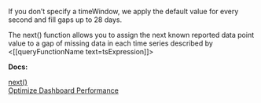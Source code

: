 If you don’t specify a timeWindow, we apply the default value for every second and fill gaps up to 28 days.

The next() function allows you to assign the next known reported data point value to a gap of missing data in each time series described by <[[queryFunctionName text=tsExpression]]>

**Docs:**

[next()](https://docs.wavefront.com/ts_next.html)<br>
[Optimize Dashboard Performance](https://docs.wavefront.com/ui_dashboards.html#ensure-optimal-dashboard-performance)
